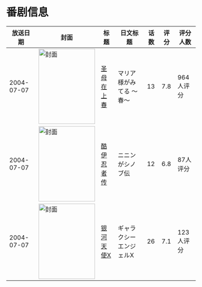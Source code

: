 # 番剧信息

|放送日期|封面|标题|日文标题|话数|评分|评分人数|
|---|---|---|---|---|---|---|
|2004-07-07|<img src="//lain.bgm.tv/pic/cover/c/1d/54/4215_ZH066.jpg" alt="封面" style="width:150px;height:200px;object-fit:cover;">|[圣母在上 春](https://bangumi.tv/subject/4215)|マリア様がみてる 〜春〜|13|7.8|964人评分|
|2004-07-07|<img src="//lain.bgm.tv/pic/cover/c/ad/9d/7618_UQz41.jpg" alt="封面" style="width:150px;height:200px;object-fit:cover;">|[酷伊忍者传](https://bangumi.tv/subject/7618)|ニニンがシノブ伝|12|6.8|87人评分|
|2004-07-07|<img src="//lain.bgm.tv/pic/cover/c/78/b8/18083_toNoJ.jpg" alt="封面" style="width:150px;height:200px;object-fit:cover;">|[银河天使X](https://bangumi.tv/subject/18083)|ギャラクシーエンジェルX|26|7.1|123人评分|
